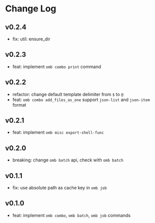# Change Log

## v0.2.4
* fix: util: ensure_dir 

## v0.2.3
* feat: implement `omb combo print` command

## v0.2.2
* refactor: change default template delimiter from `$` to `@`
* feat: `omb combo add_files_as_one` support `json-list` and `json-item` format

## v0.2.1
* feat: implement `omb misc export-shell-func`

## v0.2.0
* breaking: change `omb batch` api, check with `omb batch`

## v0.1.1
* fix: use absolute path as cache key in `omb job`

## v0.1.0
* feat: implement `omb combo`, `omb batch`, `omb job` commands
